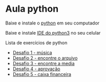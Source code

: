 # Aula python

Baixe e instale o [python](https://www.python.org) em seu computador

Baixe e instale [IDE do python3](https://play.google.com/store/apps/details?id=ru.iiec.pydroid3&hl=pt_BR&gl=US) no seu celular

Lista de exercícios de python

- [Desafio 1 - música](./python/musica.md)
- [Desafio 2 - encontre o arquivo](./python/arquivo.md)
- [Desafio 3 - encontre a media](./python/media.md)
- [Desafio 4 - aprovação](./python/aprovacao.md)
- [Desafio 5 - caixa financeira](.//python/caixa.md)
